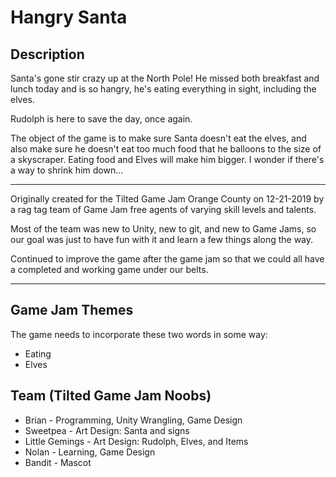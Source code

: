 # Hangry Santa

## Description

Santa's gone stir crazy up at the North Pole!  He missed both breakfast and lunch today and is so hangry, he's eating everything in sight, including the elves.  

Rudolph is here to save the day, once again.

The object of the game is to make sure Santa doesn't eat the elves, and also make sure he doesn't eat too much food that he balloons to the size of a skyscraper.  Eating food and Elves will make him bigger. I wonder if there's a way to shrink him down...
***
Originally created for the Tilted Game Jam Orange County on 12-21-2019 by a rag tag team of Game Jam free agents of varying skill levels and talents.  

Most of the team was new to Unity, new to git, and new to Game Jams, so our goal was just to have fun with it and learn a few things along the way.

Continued to improve the game after the game jam so that we could all have a completed and working game under our belts.
***

## Game Jam Themes

The game needs to incorporate these two words in some way:

- Eating
- Elves

## Team (Tilted Game Jam Noobs)

- Brian - Programming, Unity Wrangling, Game Design
- Sweetpea - Art Design: Santa and signs
- Little Gemings - Art Design: Rudolph, Elves, and Items
- Nolan - Learning, Game Design
- Bandit - Mascot
